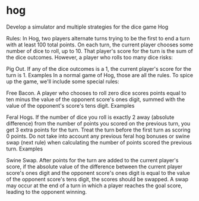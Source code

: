 # hog
Develop a simulator and multiple strategies for the dice game Hog

Rules:
In Hog, two players alternate turns trying to be the first to end a turn with at least 100 total points. On each turn, the current player chooses some number of dice to roll, up to 10. That player's score for the turn is the sum of the dice outcomes. However, a player who rolls too many dice risks:

Pig Out. If any of the dice outcomes is a 1, the current player's score for the turn is 1.
Examples
In a normal game of Hog, those are all the rules. To spice up the game, we'll include some special rules:

Free Bacon. A player who chooses to roll zero dice scores points equal to ten minus the value of the opponent score's ones digit, summed with the value of the opponent's score's tens digit.
Examples

Feral Hogs. If the number of dice you roll is exactly 2 away (absolute difference) from the number of points you scored on the previous turn, you get 3 extra points for the turn. Treat the turn before the first turn as scoring 0 points. Do not take into account any previous feral hog bonuses or swine swap (next rule) when calculating the number of points scored the previous turn.
Examples

Swine Swap. After points for the turn are added to the current player's score, if the absolute value of the difference between the current player score's ones digit and the opponent score's ones digit is equal to the value of the opponent score's tens digit, the scores should be swapped. A swap may occur at the end of a turn in which a player reaches the goal score, leading to the opponent winning.
